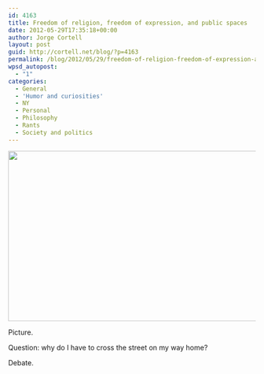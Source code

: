 ```yaml
---
id: 4163
title: Freedom of religion, freedom of expression, and public spaces
date: 2012-05-29T17:35:18+00:00
author: Jorge Cortell
layout: post
guid: http://cortell.net/blog/?p=4163
permalink: /blog/2012/05/29/freedom-of-religion-freedom-of-expression-and-public-spaces/
wpsd_autopost:
  - "1"
categories:
  - General
  - 'Humor and curiosities'
  - NY
  - Personal
  - Philosophy
  - Rants
  - Society and politics
---
```

<p style="text-align: center">
  <img class="aligncenter" title="street praying" src="https://lh5.googleusercontent.com/-5vZNtvYwzoM/T8JjIzqmr5I/AAAAAAAAB6E/xfoeEfd-8HE/w876-h577-k/20120525_132753.jpg" alt="" width="526" height="346" />
</p>

Picture.

Question: why do I have to cross the street on my way home?

Debate.